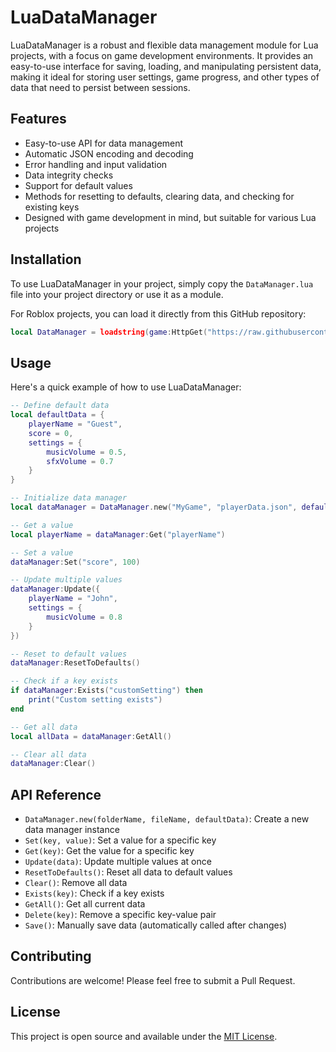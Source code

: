 # LuaDataManager

LuaDataManager is a robust and flexible data management module for Lua projects, with a focus on game development environments. It provides an easy-to-use interface for saving, loading, and manipulating persistent data, making it ideal for storing user settings, game progress, and other types of data that need to persist between sessions.

## Features

- Easy-to-use API for data management
- Automatic JSON encoding and decoding
- Error handling and input validation
- Data integrity checks
- Support for default values
- Methods for resetting to defaults, clearing data, and checking for existing keys
- Designed with game development in mind, but suitable for various Lua projects

## Installation

To use LuaDataManager in your project, simply copy the `DataManager.lua` file into your project directory or use it as a module.

For Roblox projects, you can load it directly from this GitHub repository:

```lua
local DataManager = loadstring(game:HttpGet("https://raw.githubusercontent.com/tozxart/LuaDataManager/main/DataManager.lua"))()
```

## Usage

Here's a quick example of how to use LuaDataManager:

```lua
-- Define default data
local defaultData = {
    playerName = "Guest",
    score = 0,
    settings = {
        musicVolume = 0.5,
        sfxVolume = 0.7
    }
}

-- Initialize data manager
local dataManager = DataManager.new("MyGame", "playerData.json", defaultData)

-- Get a value
local playerName = dataManager:Get("playerName")

-- Set a value
dataManager:Set("score", 100)

-- Update multiple values
dataManager:Update({
    playerName = "John",
    settings = {
        musicVolume = 0.8
    }
})

-- Reset to default values
dataManager:ResetToDefaults()

-- Check if a key exists
if dataManager:Exists("customSetting") then
    print("Custom setting exists")
end

-- Get all data
local allData = dataManager:GetAll()

-- Clear all data
dataManager:Clear()
```

## API Reference

- `DataManager.new(folderName, fileName, defaultData)`: Create a new data manager instance
- `Set(key, value)`: Set a value for a specific key
- `Get(key)`: Get the value for a specific key
- `Update(data)`: Update multiple values at once
- `ResetToDefaults()`: Reset all data to default values
- `Clear()`: Remove all data
- `Exists(key)`: Check if a key exists
- `GetAll()`: Get all current data
- `Delete(key)`: Remove a specific key-value pair
- `Save()`: Manually save data (automatically called after changes)

## Contributing

Contributions are welcome! Please feel free to submit a Pull Request.

## License

This project is open source and available under the [MIT License](LICENSE).
